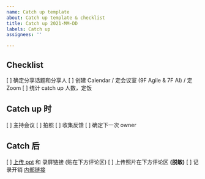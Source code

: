 ```yaml
---
name: Catch up template
about: Catch up template & checklist
title: Catch up 2021-MM-DD
labels: Catch up
assignees: ''

---
```


## Checklist

[ ] 确定分享话题和分享人
[ ] 创建 Calendar / 定会议室 (9F Agile & 7F AI) / 定 Zoom
[ ] 统计 catch up 人数，定饭

## Catch up 时

[ ] 主持会议
[ ] 拍照
[ ] 收集反馈
[ ] 确定下一次 owner

## Catch 后

[ ] [上传 ppt](https://drive.google.com/drive/u/0/folders/1Pg3Tobv1LA_61hoMu4UVgKmsdbGvA5YF) 和 录屏链接 (贴在下方评论区)
[ ] 上传照片在下方评论区 **(脱敏)**
[ ] 记录开销 [内部链接](https://docs.google.com/spreadsheets/d/1Eu0OcWulRimR2f-MyLapHct8OTmqU8ZBMk0--yvIqfc/edit#gid=959360852)
